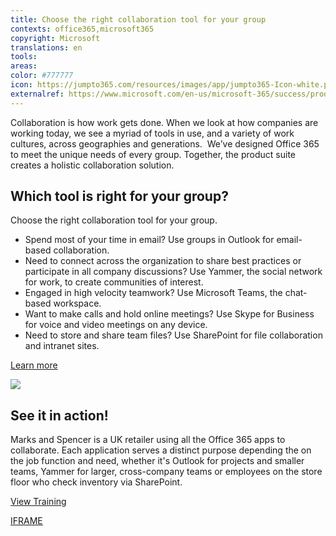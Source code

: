 ```yaml
---
title: Choose the right collaboration tool for your group
contexts: office365,microsoft365
copyright: Microsoft
translations: en
tools: 
areas: 
color: #777777
icon: https://jumpto365.com/resources/images/app/jumpto365-Icon-white.png
externalref: https://www.microsoft.com/en-us/microsoft-365/success/productivitylibrary/choose-the-right-collaboration-tool-for-your-group
---
```

Collaboration is how work gets done. When we look at how companies are working today, we see a myriad of tools in use, and a variety of work cultures, across geographies and generations.&#xA0;
We&#x2019;ve designed Office 365 to meet the unique needs of every group. Together, the product suite creates a holistic collaboration solution.


## Which tool is right for your group?

Choose the right collaboration tool for your group.

*   Spend most of your time in email? Use groups in Outlook for email-based collaboration.
*   Need to connect across the organization to share best practices or participate in all company discussions? Use Yammer, the social network for work, to create communities of interest.
*   Engaged in high velocity teamwork? Use Microsoft Teams, the chat-based workspace.
*   Want to make calls and hold online meetings? Use Skype for Business for voice and video meetings on any device.
*   Need to store and share team files? Use SharePoint for file collaboration and intranet sites.

[Learn more](https://products.office.com/business/enterprise-email-collaboration-conferencing)

![](http://img-prod-cms-rt-microsoft-com.akamaized.net/cms/api/am/imageFileData/RE1Sza8?ver=dce7)

## See it in action!

Marks and Spencer is a UK retailer using all the Office 365 apps to collaborate. Each application serves a distinct purpose depending the on the job function and need, whether it's Outlook for projects and smaller teams, Yammer for larger, cross-company teams or employees on the store floor who check inventory via SharePoint.

[View Training](https://customers.microsoft.com/en-us/story/marksandspencerglobalretailer)

[IFRAME](https://www.microsoft.com/en-us/videoplayer/embed/RE1TeCQ)

